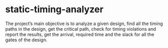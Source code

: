 # static-timing-analyzer
The project’s main objective is to analyze a given design, find all the timing paths in the design, get the critical path, check for timing violations and report the results, get the arrival, required time and the slack for all the gates of the design.
